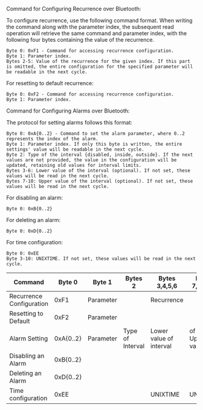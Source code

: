 Command for Configuring Recurrence over Bluetooth:

To configure recurrence, use the following command format. When writing the command along with the parameter index, the subsequent read operation will retrieve the same command and parameter index, with the following four bytes containing the value of the recurrence.

    Byte 0: 0xF1 - Command for accessing recurrence configuration.
    Byte 1: Parameter index.
    Bytes 2-5: Value of the recurrence for the given index. If this part is omitted, the entire configuration for the specified parameter will be readable in the next cycle.

For resetting to default recurrence:

    Byte 0: 0xF2 - Command for accessing recurrence configuration.
    Byte 1: Parameter index.

Command for Configuring Alarms over Bluetooth:

The protocol for setting alarms follows this format:

    Byte 0: 0xA{0..2} - Command to set the alarm parameter, where 0..2 represents the index of the alarm.
    Byte 1: Parameter index. If only this byte is written, the entire settings' value will be readable in the next cycle.
    Byte 2: Type of the interval {disabled, inside, outside}. If the next values are not provided, the value in the configuration will be updated, retaining old values for interval limits.
    Bytes 3-6: Lower value of the interval (optional). If not set, these values will be read in the next cycle.
    Bytes 7-10: Upper value of the interval (optional). If not set, these values will be read in the next cycle.

For disabling an alarm:

    Byte 0: 0xB{0..2}

For deleting an alarm:

    Byte 0: 0xD{0..2}

For time configuration:
    
    Byte 0: 0xEE
    Byte 3-10: UNIXTIME. If not set, these values will be read in the next cycle.

| **Command**              | **Byte 0** | **Byte 1** | **Bytes 2**      | **Bytes 3,4,5,6**       | **Bytes 7,8,9,10**      |
| ------------------------ | ---------- | ---------- | ---------------- | ----------------------- | ----------------------- |
| Recurrence Configuration | 0xF1       | Parameter  |                  | Recurrence              |                         |
| Resetting to Default     | 0xF2       | Parameter  |                  |                         |                         |
| Alarm Setting            | 0xA{0..2}  | Parameter  | Type of Interval | Lower value of interval | of interval Upper value |
| Disabling an Alarm       | 0xB{0..2}  |            |                  |                         |                         |
| Deleting an Alarm        | 0xD{0..2}  |            |                  |                         |                         |
| Time configuration       | 0xEE       |            |                  | UNIXTIME                | UNIXTIME                |
